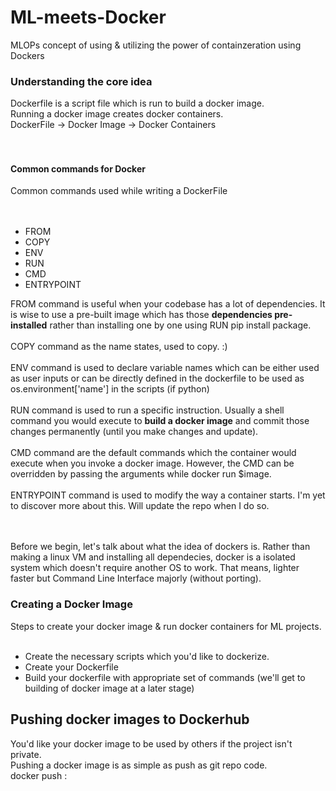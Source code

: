 # ML-meets-Docker
MLOPs concept of using &amp; utilizing the power of containzeration using Dockers

### Understanding the core idea
Dockerfile is a script file which is run to build a docker image. <br>
Running a docker image creates docker containers. <br>
DockerFile -> Docker Image -> Docker Containers <br><br><br>

#### Common commands for Docker
Common commands used while writing a DockerFile <br><br><br>
 * FROM
 * COPY
 * ENV
 * RUN 
 * CMD
 * ENTRYPOINT

FROM command is useful when your codebase has a lot of dependencies. It is wise to use a pre-built image which has those **dependencies pre-installed** rather than installing one by one using RUN pip install package. <br><br>
COPY command as the name states, used to copy. :) <br><br>
ENV command is used to declare variable names which can be either used as user inputs or can be directly defined in the dockerfile to be used as os.environment['name'] in the scripts (if python) <br><br>
RUN command is used to run a specific instruction. Usually a shell command you would execute to **build a docker image** and commit those changes permanently (until you make changes and update). <br><br>
CMD command are the default commands which the container would execute when you invoke a docker image. However, the CMD can be overridden by passing the arguments while docker run $image.<br><br>
ENTRYPOINT command is used to modify the way a container starts. I'm yet to discover more about this. Will update the repo when I do so.<br>

<br><br>
Before we begin, let's talk about what the idea of dockers is. Rather than making a linux VM and installing all dependecies, docker is a isolated system which doesn't require another OS to work. That means, lighter faster but Command Line Interface majorly (without porting).


### Creating a Docker Image
Steps to create your docker image & run docker containers for ML projects. <br><br>
 - Create the necessary scripts which you'd like to dockerize.
 - Create your Dockerfile
 - Build your dockerfile with appropriate set of commands (we'll get to building of docker image at a later stage)



## Pushing docker images to Dockerhub
You'd like your docker image to be used by others if the project isn't private. <br>
Pushing a docker image is as simple as push as git repo code. <br>
docker push <image-name>:<tag-if-any>
